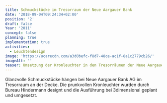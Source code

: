 ```yaml
---
title: Schmuckstücke im Tresorraum der Neue Aargauer Bank
date: '2018-09-04T09:24:34+02:00'
position: '2'
draft: false
Year: '2011'
concept: false
planning: true
implementation: true
activities:
  - Leuchtendesign
image: 'https://ucarecdn.com/a3d0befc-f8d7-48ce-ac1f-8a1c2779cb26/'
imageAlt: ''
teaser: Umsetzung der Kronleuchter in den Tresorräumen der Neue Aargauer Bank AG
---
```

Glanzvolle Schmuckstücke hängen bei Neue Aargauer Bank AG im Tresorraum an der Decke. Die prunkvollen Kronleuchter wurden durch Bureau Hindermann designt und die Ausführung bei 3dimensional geplant und umgesetzt.
